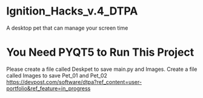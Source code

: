 # Ignition_Hacks_v.4_DTPA
A desktop pet that can manage your screen time
# You Need PYQT5 to Run This Project
Please create a file called Deskpet to save main.py and Images. Create a file called Images to save Pet_01 and Pet_02
https://devpost.com/software/dtpa?ref_content=user-portfolio&ref_feature=in_progress 
